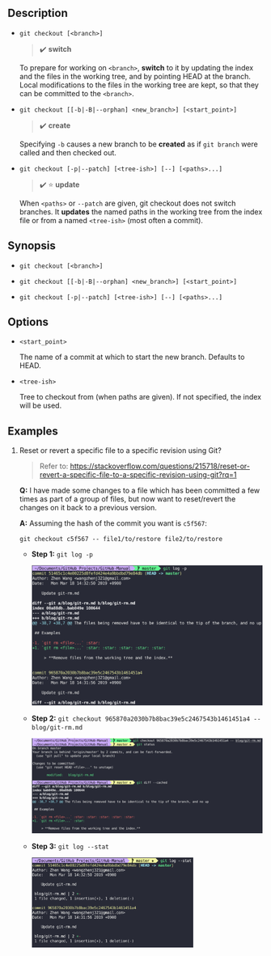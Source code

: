 ## Description

- `git checkout [<branch>]`

    > :heavy_check_mark: **switch**

    To prepare for working on `<branch>`, **switch** to it by updating the index and the files in the working tree, and by pointing HEAD at the branch. Local modifications to the files in the working tree are kept, so that they can be committed to the `<branch>`.

- `git checkout [[-b|-B|--orphan] <new_branch>] [<start_point>]`

    > :heavy_check_mark: **create**

    Specifying `-b` causes a new branch to be **created** as if `git branch` were called and then checked out.

- `git checkout [-p|--patch] [<tree-ish>] [--] [<paths>...]`

    > :heavy_check_mark: :star: **update**

    When `<paths>` or `--patch` are given, git checkout does not switch branches. It **updates** the named paths in the working tree from the index file or from a named `<tree-ish>` (most often a commit).

## Synopsis

- `git checkout [<branch>]`

- `git checkout [[-b|-B|--orphan] <new_branch>] [<start_point>]`

- `git checkout [-p|--patch] [<tree-ish>] [--] [<paths>...]`

## Options

- `<start_point>`

    The name of a commit at which to start the new branch. Defaults to HEAD.

- `<tree-ish>`

    Tree to checkout from (when paths are given). If not specified, the index will be used.

## Examples

1. Reset or revert a specific file to a specific revision using Git?

    > Refer to: https://stackoverflow.com/questions/215718/reset-or-revert-a-specific-file-to-a-specific-revision-using-git?rq=1

    **Q:** I have made some changes to a file which has been committed a few times as part of a group of files, but now want to reset/revert the changes on it back to a previous version.
    
    **A:** Assuming the hash of the commit you want is `c5f567`:
    
    ```
    git checkout c5f567 -- file1/to/restore file2/to/restore
    ```
    
    - **Step 1:** `git log -p`
    
        <img src="../img/git-checkout/git_log_p.png">
    
    - **Step 2:** `git checkout 965870a2030b7b8bac39e5c2467543b1461451a4 -- blog/git-rm.md`
    
        <img src="../img/git-checkout/git_checkout_update.png">
    
    - **Step 3:** `git log --stat`
    
        <img src="../img/git-checkout/git_log_stat.png" width="70%">
